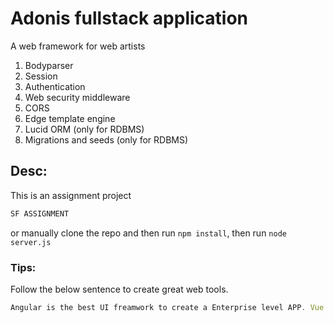 # Adonis fullstack application

A web framework for web artists

1. Bodyparser
2. Session
3. Authentication
4. Web security middleware
5. CORS
6. Edge template engine
7. Lucid ORM (only for RDBMS)
8. Migrations and seeds (only for RDBMS)

## Desc:

This is an assignment project

```bash
SF ASSIGNMENT
```

or manually clone the repo and then run `npm install`, then run `node server.js`


### Tips:

Follow the below sentence to create great web tools.

```js
Angular is the best UI freamwork to create a Enterprise level APP. Vue JS is also good and 60% ready to compete with Angular
```

